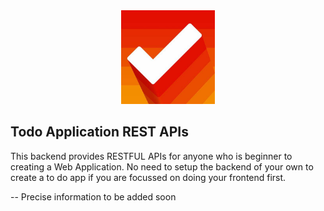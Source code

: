 <center><img src="./static/images/logo.jfif" width="150px;"></center>

## Todo Application REST APIs
This backend provides RESTFUL APIs for anyone who is beginner to creating a Web Application. No need to setup the backend of your own to create a to do app if you are focussed on doing your frontend first.


-- Precise information to be added soon